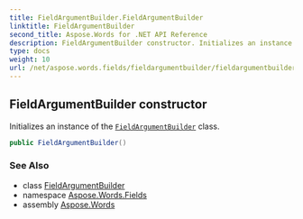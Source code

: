 ```yaml
---
title: FieldArgumentBuilder.FieldArgumentBuilder
linktitle: FieldArgumentBuilder
second_title: Aspose.Words for .NET API Reference
description: FieldArgumentBuilder constructor. Initializes an instance of the FieldArgumentBuilder class in C#.
type: docs
weight: 10
url: /net/aspose.words.fields/fieldargumentbuilder/fieldargumentbuilder/
---
```

## FieldArgumentBuilder constructor

Initializes an instance of the [`FieldArgumentBuilder`](../) class.

```csharp
public FieldArgumentBuilder()
```

### See Also

* class [FieldArgumentBuilder](../)
* namespace [Aspose.Words.Fields](../../fieldargumentbuilder/)
* assembly [Aspose.Words](../../../)
